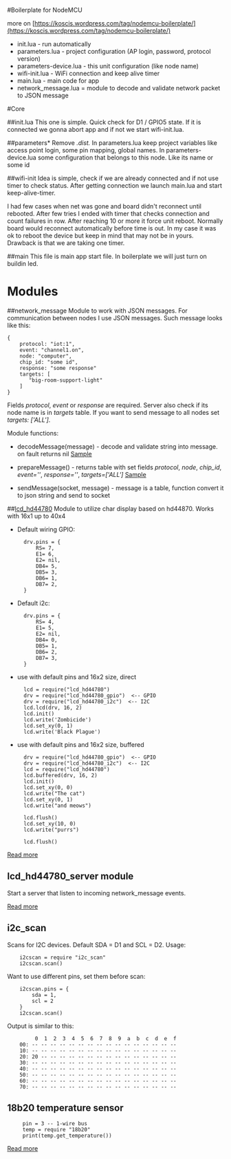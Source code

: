 #Boilerplate for NodeMCU

more on [https://koscis.wordpress.com/tag/nodemcu-boilerplate/](https://koscis.wordpress.com/tag/nodemcu-boilerplate/)

- init.lua - run automatically
- parameters.lua - project configuration (AP login, password, protocol version)
- parameters-device.lua - this unit configuration (like node name)
- wifi-init.lua - WiFi connection and keep alive timer
- main.lua - main code for app
- network_message.lua = module to decode and validate network packet to JSON message 

#Core

##init.lua
This one is simple. Quick check for D1 / GPIO5 state. 
If it is connected we gonna abort app and if not we start wifi-init.lua. 

##parameters*
Remove *.dist.* 
In parameters.lua keep project variables like access point login, some pin mapping, global names. 
In parameters-device.lua some configuration that belongs to this node. Like its name or some id

##wifi-init
Idea is simple, check if we are already connected and if not use timer to check status. 
After getting connection we launch main.lua and start keep-alive-timer.

I had few cases when net was gone and board didn't reconnect until rebooted. After few tries I ended with timer that checks connection and count failures in row. After reaching 10 or more it force unit reboot. Normally board would reconnect automatically before time is out.
In my case it was ok to reboot the device but keep in mind that may not be in yours.
Drawback is that we are taking one timer.

##main
This file is main app start file. In boilerplate we will just turn on buildin led.

# Modules 

##network_message
Module to work with JSON messages. For communication between nodes I use JSON messages. Such message looks like this:
 
    {
        protocol: "iot:1",
        event: "channel1.on",
        node: "computer",
        chip_id: "some id",
        response: "some response"
        targets: [
           "big-room-support-light"
        ]
    } 

Fields *protocol*, *event* or *response* are required. Server also check if its node name is in *targets* table. If you want to send message to all
nodes set *targets: ['ALL']*.

Module functions: 

- decodeMessage(message) - decode and validate string into message. on fault returns nil
    [Sample](sample/network_message.decodeMessage.main.lua)

- prepareMessage() - returns table with set fields *protocol*, *node*, *chip_id*, *event=''*, *response=''*, *targets=['ALL']*
    [Sample](sample/network_message.prepareMessage.main.lua)

- sendMessage(socket, message) - message is a table, function convert it to json string and send to socket

##[lcd_hd44780](sample/lcd_hd44780.md)
Module to utilize char display based on hd44870. Works with 16x1 up to 40x4

- Default wiring GPIO:

        drv.pins = {
            RS= 7,
            E1= 6,
            E2= nil,
            DB4= 5,
            DB5= 3,
            DB6= 1,
            DB7= 2,
        }

- Default i2c:

        drv.pins = {
            RS= 4,
            E1= 5,
            E2= nil,
            DB4= 0,
            DB5= 1,
            DB6= 2,
            DB7= 3,
        }

- use with default pins and 16x2 size, direct

        lcd = require("lcd_hd44780")
        drv = require("lcd_hd44780_gpio")  <-- GPIO
        drv = require("lcd_hd44780_i2c")  <-- I2C
        lcd.lcd(drv, 16, 2)
        lcd.init()
        lcd.write('Zombicide')
        lcd.set_xy(0, 1)
        lcd.write('Black Plague')

- use with default pins and 16x2 size, buffered
        
        drv = require("lcd_hd44780_gpio")  <-- GPIO
        drv = require("lcd_hd44780_i2c")  <-- I2C
        lcd = require("lcd_hd44780")
        lcd.buffered(drv, 16, 2)
        lcd.init()
        lcd.set_xy(0, 0)
        lcd.write("The cat")
        lcd.set_xy(0, 1)
        lcd.write("and meows")
        
        lcd.flush()
        lcd.set_xy(10, 0)
        lcd.write("purrs")
        
        lcd.flush()


[Read more](sample/lcd_hd44780.md)

## lcd_hd44780_server module

Start a server that listen to incoming network_message events.

[Read more](sample/lcd_hd44780.md)

## i2c_scan
 
Scans for I2C devices. Default SDA = D1 and SCL = D2. Usage:
 
        i2cscan = require "i2c_scan"
        i2cscan.scan()    
        
Want to use different pins, set them before scan:
            
        i2cscan.pins = {
            sda = 1,
            scl = 2
        }
        i2cscan.scan()
        
Output is similar to this:
        
             0  1  2  3  4  5  6  7  8  9  a  b  c  d  e  f
        00: -- -- -- -- -- -- -- -- -- -- -- -- -- -- -- -- 
        10: -- -- -- -- -- -- -- -- -- -- -- -- -- -- -- -- 
        20: 20 -- -- -- -- -- -- -- -- -- -- -- -- -- -- -- 
        30: -- -- -- -- -- -- -- -- -- -- -- -- -- -- -- -- 
        40: -- -- -- -- -- -- -- -- -- -- -- -- -- -- -- -- 
        50: -- -- -- -- -- -- -- -- -- -- -- -- -- -- -- -- 
        60: -- -- -- -- -- -- -- -- -- -- -- -- -- -- -- -- 
        70: -- -- -- -- -- -- -- -- -- -- -- -- -- -- -- --    
        
        
## 18b20 temperature sensor 
         
         pin = 3 -- 1-wire bus
         temp = require "18b20"
         print(temp.get_temperature()) 
         
[Read more](sample/18b20.md)         